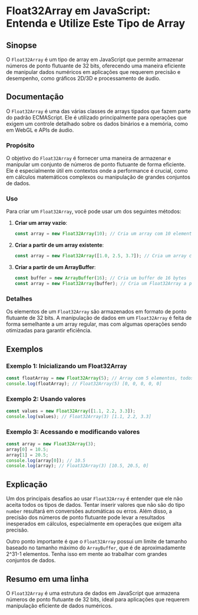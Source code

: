 <!--
Meta Description: # Float32Array em JavaScript: Entenda e Utilize Este Tipo de Array ## Sinopse O `Float32Array` é um tipo de array em JavaScript que permite armazenar ...
Meta Keywords: float32array, array, que, javascript, dados
-->

# Float32Array em JavaScript: Entenda e Utilize Este Tipo de Array

## Sinopse
O `Float32Array` é um tipo de array em JavaScript que permite armazenar números de ponto flutuante de 32 bits, oferecendo uma maneira eficiente de manipular dados numéricos em aplicações que requerem precisão e desempenho, como gráficos 2D/3D e processamento de áudio.

## Documentação
O `Float32Array` é uma das várias classes de arrays tipados que fazem parte do padrão ECMAScript. Ele é utilizado principalmente para operações que exigem um controle detalhado sobre os dados binários e a memória, como em WebGL e APIs de áudio.

### Propósito
O objetivo do `Float32Array` é fornecer uma maneira de armazenar e manipular um conjunto de números de ponto flutuante de forma eficiente. Ele é especialmente útil em contextos onde a performance é crucial, como em cálculos matemáticos complexos ou manipulação de grandes conjuntos de dados.

### Uso
Para criar um `Float32Array`, você pode usar um dos seguintes métodos:

1. **Criar um array vazio**:
   ```javascript
   const array = new Float32Array(10); // Cria um array com 10 elementos, todos inicializados para 0
   ```

2. **Criar a partir de um array existente**:
   ```javascript
   const array = new Float32Array([1.0, 2.5, 3.7]); // Cria um array com os valores especificados
   ```

3. **Criar a partir de um ArrayBuffer**:
   ```javascript
   const buffer = new ArrayBuffer(16); // Cria um buffer de 16 bytes
   const array = new Float32Array(buffer); // Cria um Float32Array a partir do buffer
   ```

### Detalhes
Os elementos de um `Float32Array` são armazenados em formato de ponto flutuante de 32 bits. A manipulação de dados em um `Float32Array` é feita de forma semelhante a um array regular, mas com algumas operações sendo otimizadas para garantir eficiência.

## Exemplos

### Exemplo 1: Inicializando um Float32Array
```javascript
const floatArray = new Float32Array(5); // Array com 5 elementos, todos 0
console.log(floatArray); // Float32Array(5) [0, 0, 0, 0, 0]
```

### Exemplo 2: Usando valores
```javascript
const values = new Float32Array([1.1, 2.2, 3.3]);
console.log(values); // Float32Array(3) [1.1, 2.2, 3.3]
```

### Exemplo 3: Acessando e modificando valores
```javascript
const array = new Float32Array(3);
array[0] = 10.5;
array[1] = 20.5;
console.log(array[0]); // 10.5
console.log(array); // Float32Array(3) [10.5, 20.5, 0]
```

## Explicação
Um dos principais desafios ao usar `Float32Array` é entender que ele não aceita todos os tipos de dados. Tentar inserir valores que não são do tipo `number` resultará em conversões automáticas ou erros. Além disso, a precisão dos números de ponto flutuante pode levar a resultados inesperados em cálculos, especialmente em operações que exigem alta precisão.

Outro ponto importante é que o `Float32Array` possui um limite de tamanho baseado no tamanho máximo do `ArrayBuffer`, que é de aproximadamente 2^31-1 elementos. Tenha isso em mente ao trabalhar com grandes conjuntos de dados.

## Resumo em uma linha
O `Float32Array` é uma estrutura de dados em JavaScript que armazena números de ponto flutuante de 32 bits, ideal para aplicações que requerem manipulação eficiente de dados numéricos.
